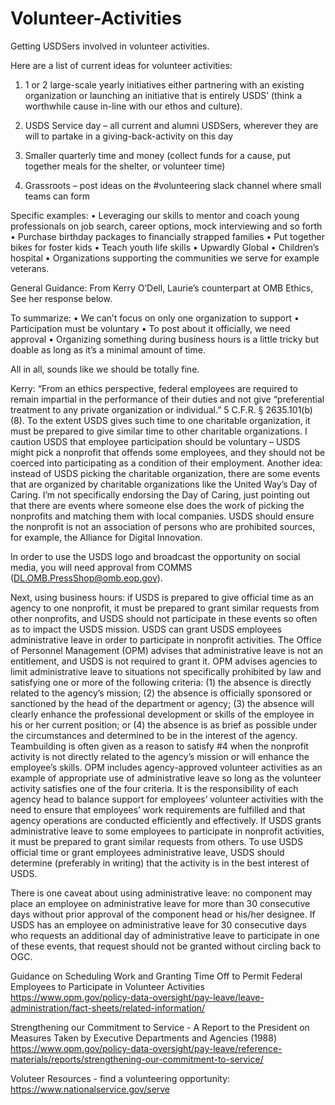 # Volunteer-Activities
Getting USDSers involved in volunteer activities.

Here are a list of current ideas for volunteer activities:
1.	1 or 2 large-scale yearly initiatives either partnering with an existing organization or launching an initiative that is entirely USDS’ (think a worthwhile cause in-line with our ethos and culture).

2.	USDS Service day – all current and alumni USDSers, wherever they are will to partake in a giving-back-activity on this day

3.	Smaller quarterly time and money (collect funds for a cause, put together meals for the shelter, or volunteer time)

4.	Grassroots – post ideas on the #volunteering slack channel where small teams can form 
 
Specific examples: 
•	Leveraging our skills to mentor and coach young professionals on job search, career options, mock interviewing and so forth 
•	Purchase birthday packages to financially strapped families 
•	Put together bikes for foster kids 
•	Teach youth life skills 
•	Upwardly Global
•	Children’s hospital 
•	Organizations supporting the communities we serve for example veterans.

General Guidance:
From Kerry O’Dell, Laurie’s counterpart at OMB Ethics, See her response below.

To summarize:
• We can’t focus on only one organization to support
• Participation must be voluntary
• To post about it officially, we need approval
• Organizing something during business hours is a little tricky but doable as long as it’s a minimal amount of time.

All in all, sounds like we should be totally fine.

Kerry:
“From an ethics perspective, federal employees are required to remain impartial in the performance of their duties and not give “preferential treatment to any private organization or individual.” 5 C.F.R. § 2635.101(b)(8). To the extent USDS gives such time to one charitable organization, it must be prepared to give similar time to other charitable organizations. I caution USDS that employee participation should be voluntary – USDS might pick a nonprofit that offends some employees, and they should not be coerced into participating as a condition of their employment. Another idea: instead of USDS picking the charitable organization, there are some events that are organized by charitable organizations like the United Way’s Day of Caring. I’m not specifically endorsing the Day of Caring, just pointing out that there are events where someone else does the work of picking the nonprofits and matching them with local companies. USDS should ensure the nonprofit is not an association of persons who are prohibited sources, for example, the Alliance for Digital Innovation.

In order to use the USDS logo and broadcast the opportunity on social media, you will need approval from COMMS (DL.OMB.PressShop@omb.eop.gov).

Next, using business hours: if USDS is prepared to give official time as an agency to one nonprofit, it must be prepared to grant similar requests from other nonprofits, and USDS should not participate in these events so often as to impact the USDS mission. USDS can grant USDS employees administrative leave in order to participate in nonprofit activities. The Office of Personnel Management (OPM) advises that administrative leave is not an entitlement, and USDS is not required to grant it. OPM advises agencies to limit administrative leave to situations not specifically prohibited by law and satisfying one or more of the following criteria: (1) the absence is directly related to the agency’s mission; (2) the absence is officially sponsored or sanctioned by the head of the department or agency; (3) the absence will clearly enhance the professional development or skills of the employee in his or her current position; or (4) the absence is as brief as possible under the circumstances and determined to be in the interest of the agency. Teambuilding is often given as a reason to satisfy #4 when the nonprofit activity is not directly related to the agency’s mission or will enhance the employee’s skills. OPM includes agency-approved volunteer activities as an example of appropriate use of administrative leave so long as the volunteer activity satisfies one of the four criteria. It is the responsibility of each agency head to balance support for employees’ volunteer activities with the need to ensure that employees’ work requirements are fulfilled and that agency operations are conducted efficiently and effectively. If USDS grants administrative leave to some employees to participate in nonprofit activities, it must be prepared to grant similar requests from others. To use USDS official time or grant employees administrative leave, USDS should determine (preferably in writing) that the activity is in the best interest of USDS.

There is one caveat about using administrative leave: no component may place an employee on administrative leave for more than 30 consecutive days without prior approval of the component head or his/her designee. If USDS has an employee on administrative leave for 30 consecutive days who requests an additional day of administrative leave to participate in one of these events, that request should not be granted without circling back to OGC.

Guidance on Scheduling Work and Granting Time Off to Permit Federal Employees to Participate in Volunteer Activities
https://www.opm.gov/policy-data-oversight/pay-leave/leave-administration/fact-sheets/related-information/

Strengthening our Commitment to Service - A Report to the President on Measures Taken by Executive Departments and Agencies (1988)
https://www.opm.gov/policy-data-oversight/pay-leave/reference-materials/reports/strengthening-our-commitment-to-service/

Voluteer Resources - find a volunteering opportunity:
https://www.nationalservice.gov/serve
